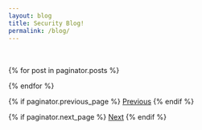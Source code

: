 ```yaml
---
layout: blog
title: Security Blog!
permalink: /blog/
---
```

<br><br>
{% for post in paginator.posts %}
  <!-- Same loop as before for displaying posts -->
{% endfor %}

<!-- Pagination navigation -->
<div class="pagination">
  {% if paginator.previous_page %}
    <a href="{{ paginator.previous_page_path }}" class="prev">Previous</a>
  {% endif %}
  
  {% if paginator.next_page %}
    <a href="{{ paginator.next_page_path }}" class="next">Next</a>
  {% endif %}
</div>
<br><br>